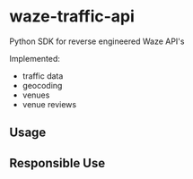 # waze-traffic-api

Python SDK for reverse engineered Waze API's

Implemented:

- traffic data
- geocoding
- venues
- venue reviews

## Usage

## Responsible Use
